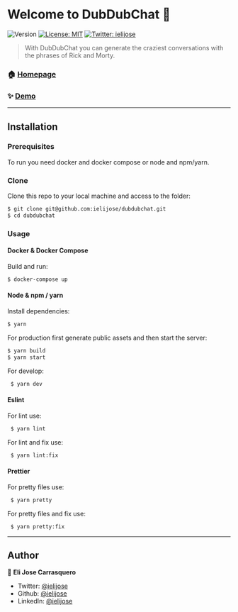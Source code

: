 # Welcome to DubDubChat 👋

![Version](https://img.shields.io/badge/version-1.0.0-blue.svg?cacheSeconds=2592000)
[![License: MIT](https://img.shields.io/badge/License-MIT-yellow.svg)](#)
[![Twitter: ielijose](https://img.shields.io/twitter/follow/ielijose.svg?style=social)](https://twitter.com/ielijose)

> With DubDubChat you can generate the craziest conversations with the phrases of Rick and Morty.

### 🏠 [Homepage](github.com/ielijose/dubdubchat)

### ✨ [Demo](dubdubchat.ml)

---

## Installation

### Prerequisites

To run you need docker and docker compose or node and npm/yarn.

### Clone

Clone this repo to your local machine and access to the folder:

```bash
$ git clone git@github.com:ielijose/dubdubchat.git
$ cd dubdubchat
```

### Usage

#### Docker & Docker Compose

Build and run:

```bash
$ docker-compose up
```

#### Node & npm / yarn

Install dependencies:

```bash
$ yarn
```

For production first generate public assets and then start the server:

```bash
$ yarn build
$ yarn start
```

For develop:

```bash
 $ yarn dev
```

#### Eslint

For lint use:

```bash
 $ yarn lint
```

For lint and fix use:

```bash
 $ yarn lint:fix
```

#### Prettier

For pretty files use:

```bash
 $ yarn pretty
```

For pretty files and fix use:

```bash
 $ yarn pretty:fix
```

---

## Author

👤 **Eli Jose Carrasquero**

- Twitter: [@ielijose](https://twitter.com/ielijose)
- Github: [@ielijose](https://github.com/ielijose)
- LinkedIn: [@ielijose](https://linkedin.com/in/ielijose)
